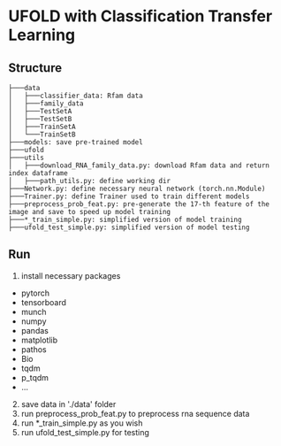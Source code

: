 # UFOLD with Classification Transfer Learning
## Structure
```
├───data
│   ├───classifier_data: Rfam data
│   ├───family_data
│   ├───TestSetA
│   ├───TestSetB
│   ├───TrainSetA
│   └───TrainSetB
├───models: save pre-trained model
├───ufold
├───utils
│   ├───download_RNA_family_data.py: download Rfam data and return index dataframe
│   ├───path_utils.py: define working dir
├───Network.py: define necessary neural network (torch.nn.Module)
├───Trainer.py: define Trainer used to train different models
├───preprocess_prob_feat.py: pre-generate the 17-th feature of the image and save to speed up model training
├───*_train_simple.py: simplified version of model training
├───ufold_test_simple.py: simplified version of model testing
```

## Run
1. install necessary packages
- pytorch
- tensorboard
- munch
- numpy
- pandas
- matplotlib
- pathos
- Bio
- tqdm
- p_tqdm
- ...

2. save data in './data' folder
3. run preprocess_prob_feat.py to preprocess rna sequence data
4. run *_train_simple.py as you wish
5. run ufold_test_simple.py for testing